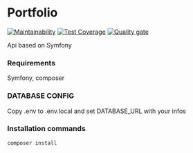 # Portfolio

[![Maintainability](https://api.codeclimate.com/v1/badges/399cbf225695affb71bb/maintainability)](https://codeclimate.com/github/GitNico-D/Portfolio/maintainability) [![Test Coverage](https://api.codeclimate.com/v1/badges/399cbf225695affb71bb/test_coverage)](https://codeclimate.com/github/GitNico-D/Portfolio/test_coverage) [![Quality gate](https://sonarcloud.io/api/project_badges/quality_gate?project=GitNico-D_Portfolio)](https://sonarcloud.io/dashboard?id=GitNico-D_Portfolio)

Api based on Symfony

### Requirements

Symfony, composer

### DATABASE CONFIG

Copy .env to .env.local and set DATABASE_URL with your infos

### Installation commands
```
composer install
```
